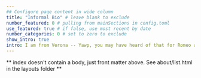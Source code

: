```yaml
---
## Configure page content in wide column
title: "Informal Bio" # leave blank to exclude
number_featured: 0 # pulling from mainSections in config.toml
use_featured: true # if false, use most recent by date
number_categories: 0 # set to zero to exclude
show_intro: true
intro: I am from Verona -- Yawp, you may have heard of that for Romeo and Juliet. I am passionate about creative writing, and when I was young, I kept a blog for over ten years. I am passionate about theatre; I have been an amateur actor, a director assistant, a co-organizer of festivals, and an excited spectator. I like to spend my free time cooking, reading (especially graphic novels), playing board games, or learning something new (at the moment is digital painting).
---
```


** index doesn't contain a body, just front matter above.
See about/list.html in the layouts folder **